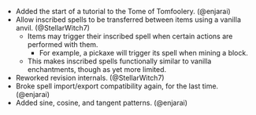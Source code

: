 - Added the start of a tutorial to the Tome of Tomfoolery. (@enjarai)
- Allow inscribed spells to be transferred between items using a vanilla anvil. (@StellarWitch7)
  - Items may trigger their inscribed spell when certain actions are performed with them.
    - For example, a pickaxe will trigger its spell when mining a block.
  - This makes inscribed spells functionally similar to vanilla enchantments, though as yet more limited.
- Reworked revision internals. (@StellarWitch7)
- Broke spell import/export compatibility again, for the last time. (@enjarai)
- Added sine, cosine, and tangent patterns. (@enjarai)
